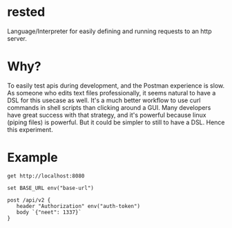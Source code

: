 # rested
Language/Interpreter for easily defining and running requests to an http server.

# Why?
To easily test apis during development, and the Postman experience is slow. As someone who edits text files professionally, it seems natural to have a DSL for this usecase as well. It's a much better workflow to use curl commands in shell scripts than clicking around a GUI.
Many developers have great success with that strategy, and it's powerful because linux (piping files) is powerful. But it could be simpler to still to have a DSL. Hence this experiment.

# Example
```rd
get http://localhost:8080

set BASE_URL env("base-url")

post /api/v2 {
   header "Authorization" env("auth-token")
   body `{"neet": 1337}`
}
```
